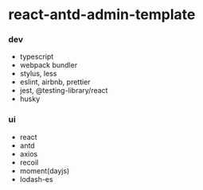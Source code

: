 # react-antd-admin-template
### dev
- typescript
- webpack bundler
- stylus, less
- eslint, airbnb, prettier
- jest, @testing-library/react
- husky

### ui
- react
- antd
- axios
- recoil
- moment(dayjs)
- lodash-es